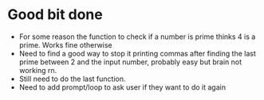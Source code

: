 # Good bit done

 - For some reason the function to check if a number is prime thinks 4 is a prime. Works fine otherwise
 - Need to find a good way to stop it printing commas after finding the last prime between 2 and the input number, probably easy but brain not working rn.
 - Still need to do the last function.
 - Need to add prompt/loop to ask user if they want to do it again